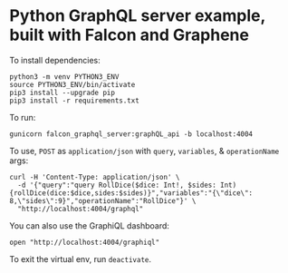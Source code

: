 # Python GraphQL server example, built with Falcon and Graphene

To install dependencies:
```
python3 -m venv PYTHON3_ENV
source PYTHON3_ENV/bin/activate
pip3 install --upgrade pip
pip3 install -r requirements.txt
```

To run:
```
gunicorn falcon_graphql_server:graphQL_api -b localhost:4004
```

To use, `POST` as `application/json` with `query`, `variables`, & `operationName` args:
```
curl -H 'Content-Type: application/json' \
  -d '{"query":"query RollDice($dice: Int!, $sides: Int){rollDice(dice:$dice,sides:$sides)}","variables":"{\"dice\": 8,\"sides\":9}","operationName":"RollDice"}' \
  "http://localhost:4004/graphql"
```

You can also use the GraphiQL dashboard:
```
open "http://localhost:4004/graphiql"
```

To exit the virtual env, run `deactivate`.
